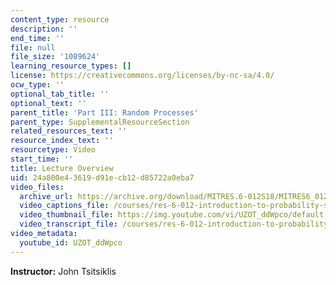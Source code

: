 ```yaml
---
content_type: resource
description: ''
end_time: ''
file: null
file_size: '1089624'
learning_resource_types: []
license: https://creativecommons.org/licenses/by-nc-sa/4.0/
ocw_type: ''
optional_tab_title: ''
optional_text: ''
parent_title: 'Part III: Random Processes'
parent_type: SupplementalResourceSection
related_resources_text: ''
resource_index_text: ''
resourcetype: Video
start_time: ''
title: Lecture Overview
uid: 24a800e4-3619-d91e-cb12-d85722a0eba7
video_files:
  archive_url: https://archive.org/download/MITRES.6-012S18/MITRES6_012S18_L26-02_300k.mp4
  video_captions_file: /courses/res-6-012-introduction-to-probability-spring-2018/c94c0fc440ea53c0a034531fdf367a50_UZOT_ddWpco.vtt
  video_thumbnail_file: https://img.youtube.com/vi/UZOT_ddWpco/default.jpg
  video_transcript_file: /courses/res-6-012-introduction-to-probability-spring-2018/ab9a8ccd56e3f0ce555e72dae73eefe9_UZOT_ddWpco.pdf
video_metadata:
  youtube_id: UZOT_ddWpco
---
```


**Instructor:** John Tsitsiklis

